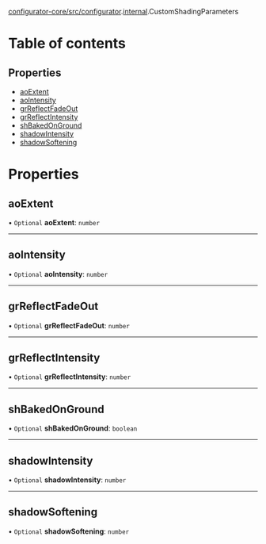 [configurator-core/src/configurator](../modules/configurator_core_src_configurator.md).[internal](../modules/configurator_core_src_configurator._internal_.md).CustomShadingParameters

# Table of contents

## Properties

- [aoExtent](configurator_core_src_configurator._internal_.CustomShadingParameters.md#aoextent)
- [aoIntensity](configurator_core_src_configurator._internal_.CustomShadingParameters.md#aointensity)
- [grReflectFadeOut](configurator_core_src_configurator._internal_.CustomShadingParameters.md#grreflectfadeout)
- [grReflectIntensity](configurator_core_src_configurator._internal_.CustomShadingParameters.md#grreflectintensity)
- [shBakedOnGround](configurator_core_src_configurator._internal_.CustomShadingParameters.md#shbakedonground)
- [shadowIntensity](configurator_core_src_configurator._internal_.CustomShadingParameters.md#shadowintensity)
- [shadowSoftening](configurator_core_src_configurator._internal_.CustomShadingParameters.md#shadowsoftening)

# Properties

## aoExtent

• `Optional` **aoExtent**: `number`

___

## aoIntensity

• `Optional` **aoIntensity**: `number`

___

## grReflectFadeOut

• `Optional` **grReflectFadeOut**: `number`

___

## grReflectIntensity

• `Optional` **grReflectIntensity**: `number`

___

## shBakedOnGround

• `Optional` **shBakedOnGround**: `boolean`

___

## shadowIntensity

• `Optional` **shadowIntensity**: `number`

___

## shadowSoftening

• `Optional` **shadowSoftening**: `number`
